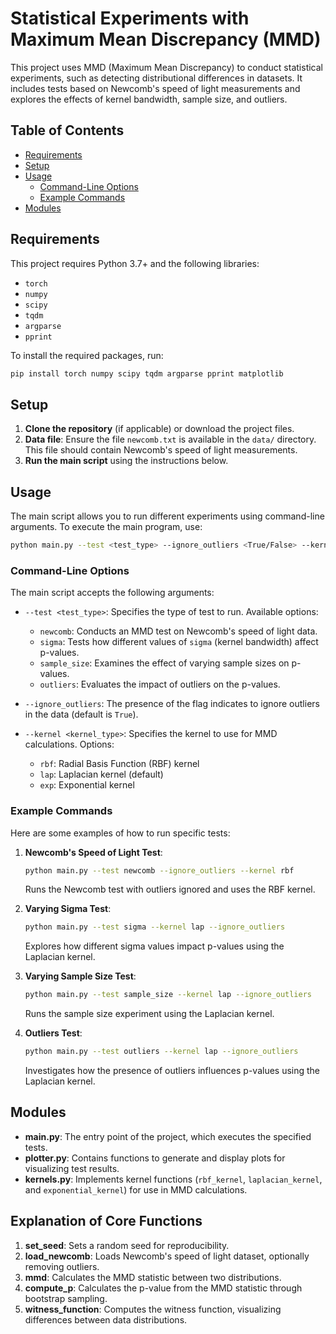 # Statistical Experiments with Maximum Mean Discrepancy (MMD)

This project uses MMD (Maximum Mean Discrepancy) to conduct statistical experiments, such as detecting distributional differences in datasets. It includes tests based on Newcomb's speed of light measurements and explores the effects of kernel bandwidth, sample size, and outliers.

## Table of Contents
- [Requirements](#requirements)
- [Setup](#setup)
- [Usage](#usage)
  - [Command-Line Options](#command-line-options)
  - [Example Commands](#example-commands)
- [Modules](#modules)

## Requirements

This project requires Python 3.7+ and the following libraries:

- `torch`
- `numpy`
- `scipy`
- `tqdm`
- `argparse`
- `pprint`

To install the required packages, run:

```bash
pip install torch numpy scipy tqdm argparse pprint matplotlib
```

## Setup

1. **Clone the repository** (if applicable) or download the project files.
2. **Data file**: Ensure the file `newcomb.txt` is available in the `data/` directory. This file should contain Newcomb's speed of light measurements.
3. **Run the main script** using the instructions below.

## Usage

The main script allows you to run different experiments using command-line arguments. To execute the main program, use:

```bash
python main.py --test <test_type> --ignore_outliers <True/False> --kernel <kernel_type>
```

### Command-Line Options

The main script accepts the following arguments:

- `--test <test_type>`: Specifies the type of test to run. Available options:
  - `newcomb`: Conducts an MMD test on Newcomb's speed of light data.
  - `sigma`: Tests how different values of `sigma` (kernel bandwidth) affect p-values.
  - `sample_size`: Examines the effect of varying sample sizes on p-values.
  - `outliers`: Evaluates the impact of outliers on the p-values.
  
- `--ignore_outliers`: The presence of the flag indicates to ignore outliers in the data (default is `True`).
  
- `--kernel <kernel_type>`: Specifies the kernel to use for MMD calculations. Options:
  - `rbf`: Radial Basis Function (RBF) kernel
  - `lap`: Laplacian kernel (default)
  - `exp`: Exponential kernel

### Example Commands

Here are some examples of how to run specific tests:

1. **Newcomb's Speed of Light Test**:
   ```bash
   python main.py --test newcomb --ignore_outliers --kernel rbf
   ```
   Runs the Newcomb test with outliers ignored and uses the RBF kernel.

2. **Varying Sigma Test**:
   ```bash
   python main.py --test sigma --kernel lap --ignore_outliers
   ```
   Explores how different sigma values impact p-values using the Laplacian kernel.

3. **Varying Sample Size Test**:
   ```bash
   python main.py --test sample_size --kernel lap --ignore_outliers
   ```
   Runs the sample size experiment using the Laplacian kernel.

4. **Outliers Test**:
   ```bash
   python main.py --test outliers --kernel lap --ignore_outliers
   ```
   Investigates how the presence of outliers influences p-values using the Laplacian kernel.

## Modules

- **main.py**: The entry point of the project, which executes the specified tests.
- **plotter.py**: Contains functions to generate and display plots for visualizing test results.
- **kernels.py**: Implements kernel functions (`rbf_kernel`, `laplacian_kernel`, and `exponential_kernel`) for use in MMD calculations.

## Explanation of Core Functions

1. **set_seed**: Sets a random seed for reproducibility.
2. **load_newcomb**: Loads Newcomb's speed of light dataset, optionally removing outliers.
3. **mmd**: Calculates the MMD statistic between two distributions.
4. **compute_p**: Calculates the p-value from the MMD statistic through bootstrap sampling.
5. **witness_function**: Computes the witness function, visualizing differences between data distributions.
